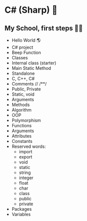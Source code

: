 # C# (Sharp) 🎒

## My School, first steps 🏫📝
- Hello World 🌎
- C# project
- Beep Function
- Classes
- Internal class (starter)
- Main Static Method
- Standalone
- C, C++, C#
- Comments // /**/
- Public, Private
- Static, void
- Arguments
- Methods
- Algorithm
- OOP
- Polymorphism
- Functions
- Arguments
- Attributes
- Constants
- Reserved words: 
  - import
  - export
  - void
  - static
  - string
  - integer
  - float
  - char
  - class
  - public
  - private
- Packages
- Variables
